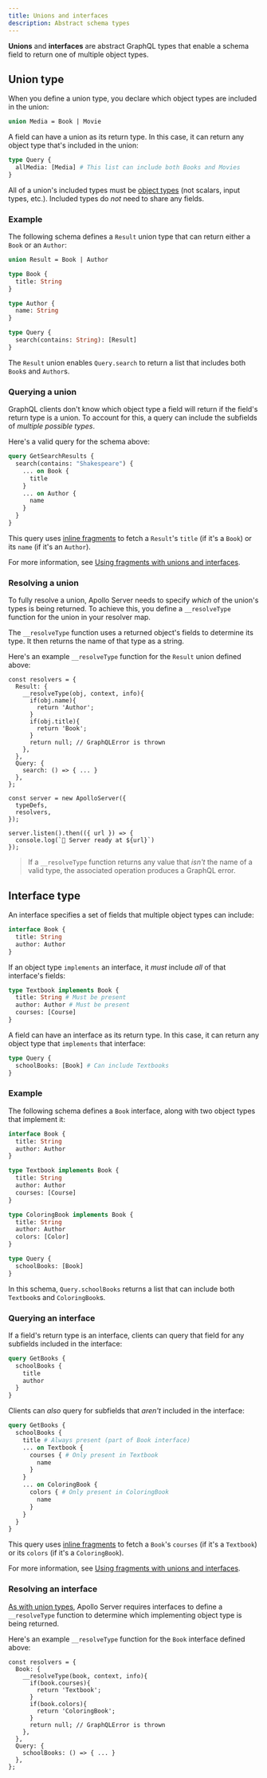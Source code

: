 ```yaml
---
title: Unions and interfaces
description: Abstract schema types
---
```


**Unions** and **interfaces** are abstract GraphQL types that enable a schema field to return one of multiple object types.

## Union type

When you define a union type, you declare which object types are included in the union:

```graphql
union Media = Book | Movie
```

A field can have a union as its return type. In this case, it can return any object type that's included in the union:

```graphql
type Query {
  allMedia: [Media] # This list can include both Books and Movies
}
```

All of a union's included types must be [object types](./schema/#object-types) (not scalars, input types, etc.). Included types do _not_ need to share any fields.

### Example

The following schema defines a `Result` union type that can return either a `Book` or an `Author`:

```graphql
union Result = Book | Author

type Book {
  title: String
}

type Author {
  name: String
}

type Query {
  search(contains: String): [Result]
}
```

The `Result` union enables `Query.search` to return a list that includes both `Book`s and `Author`s.

### Querying a union

GraphQL clients don't know which object type a field will return if the field's return type is a union. To account for this, a query can include the subfields of _multiple possible types_.

Here's a valid query for the schema above:

```graphql
query GetSearchResults {
  search(contains: "Shakespeare") {
    ... on Book {
      title
    }
    ... on Author {
      name
    }
  }
}
```

This query uses [inline fragments](https://graphql.org/learn/queries/#inline-fragments) to fetch a `Result`'s `title` (if it's a `Book`) or its `name` (if it's an `Author`).

For more information, see [Using fragments with unions and interfaces](https://www.apollographql.com/docs/react/data/fragments/#using-fragments-with-unions-and-interfaces).


### Resolving a union

To fully resolve a union, Apollo Server needs to specify _which_ of the union's types is being returned. To achieve this, you define a `__resolveType` function for the union in your resolver map.

The `__resolveType` function uses a returned object's fields to determine its type. It then returns the name of that type as a string.

Here's an example `__resolveType` function for the `Result` union defined above:

```js{3-11}
const resolvers = {
  Result: {
    __resolveType(obj, context, info){
      if(obj.name){
        return 'Author';
      }
      if(obj.title){
        return 'Book';
      }
      return null; // GraphQLError is thrown
    },
  },
  Query: {
    search: () => { ... }
  },
};

const server = new ApolloServer({
  typeDefs,
  resolvers,
});

server.listen().then(({ url }) => {
  console.log(`🚀 Server ready at ${url}`)
});
```

> If a `__resolveType` function returns any value that _isn't_ the name of a valid type, the associated operation produces a GraphQL error.

## Interface type

An interface specifies a set of fields that multiple object types can include:

```graphql
interface Book {
  title: String
  author: Author
}
```

If an object type `implements` an interface, it _must_ include _all_ of that interface's fields:

```graphql
type Textbook implements Book {
  title: String # Must be present
  author: Author # Must be present
  courses: [Course]
}
```

A field can have an interface as its return type. In this case, it can return any object type that `implements` that interface:

```graphql
type Query {
  schoolBooks: [Book] # Can include Textbooks
}
```

### Example

The following schema defines a `Book` interface, along with two object types that implement it:

```graphql
interface Book {
  title: String
  author: Author
}

type Textbook implements Book {
  title: String
  author: Author
  courses: [Course]
}

type ColoringBook implements Book {
  title: String
  author: Author
  colors: [Color]
}

type Query {
  schoolBooks: [Book]
}
```

In this schema, `Query.schoolBooks` returns a list that can include both `Textbook`s and `ColoringBook`s.

### Querying an interface

If a field's return type is an interface, clients can query that field for any subfields included in the interface:

```graphql
query GetBooks {
  schoolBooks {
    title
    author
  }
}
```

Clients can _also_ query for subfields that _aren't_ included in the interface:

```graphql
query GetBooks {
  schoolBooks {
    title # Always present (part of Book interface)
    ... on Textbook {
      courses { # Only present in Textbook
        name
      }
    }
    ... on ColoringBook {
      colors { # Only present in ColoringBook
        name
      }
    }
  }
}
```

This query uses [inline fragments](https://graphql.org/learn/queries/#inline-fragments) to fetch a `Book`'s `courses` (if it's a `Textbook`) or its `colors` (if it's a `ColoringBook`).

For more information, see [Using fragments with unions and interfaces](https://www.apollographql.com/docs/react/data/fragments/#using-fragments-with-unions-and-interfaces).


### Resolving an interface

[As with union types](#resolving-a-union), Apollo Server requires interfaces to define a `__resolveType` function to determine which implementing object type is being returned.

Here's an example `__resolveType` function for the `Book` interface defined above:

```js{3-11}
const resolvers = {
  Book: {
    __resolveType(book, context, info){
      if(book.courses){
        return 'Textbook';
      }
      if(book.colors){
        return 'ColoringBook';
      }
      return null; // GraphQLError is thrown
    },
  },
  Query: {
    schoolBooks: () => { ... }
  },
};
```
